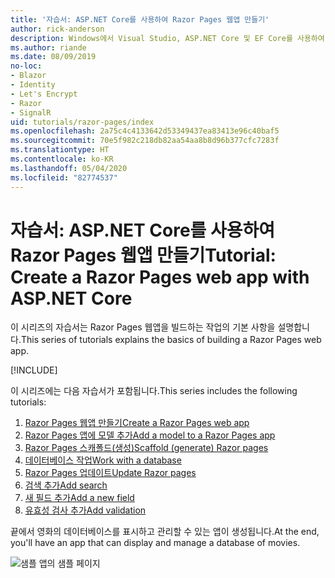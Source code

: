 ```yaml
---
title: '자습서: ASP.NET Core를 사용하여 Razor Pages 웹앱 만들기'
author: rick-anderson
description: Windows에서 Visual Studio, ASP.NET Core 및 EF Core를 사용하여 Razor Pages 웹앱을 만듭니다.
ms.author: riande
ms.date: 08/09/2019
no-loc:
- Blazor
- Identity
- Let's Encrypt
- Razor
- SignalR
uid: tutorials/razor-pages/index
ms.openlocfilehash: 2a75c4c4133642d53349437ea83413e96c40baf5
ms.sourcegitcommit: 70e5f982c218db82aa54aa8b8d96b377cfc7283f
ms.translationtype: HT
ms.contentlocale: ko-KR
ms.lasthandoff: 05/04/2020
ms.locfileid: "82774537"
---
```

# <a name="tutorial-create-a-razor-pages-web-app-with-aspnet-core"></a><span data-ttu-id="7490e-103">자습서: ASP.NET Core를 사용하여 Razor Pages 웹앱 만들기</span><span class="sxs-lookup"><span data-stu-id="7490e-103">Tutorial: Create a Razor Pages web app with ASP.NET Core</span></span>

<span data-ttu-id="7490e-104">이 시리즈의 자습서는 Razor Pages 웹앱을 빌드하는 작업의 기본 사항을 설명합니다.</span><span class="sxs-lookup"><span data-stu-id="7490e-104">This series of tutorials explains the basics of building a Razor Pages web app.</span></span> 

[!INCLUDE[](~/includes/advancedRP.md)]

<span data-ttu-id="7490e-105">이 시리즈에는 다음 자습서가 포함됩니다.</span><span class="sxs-lookup"><span data-stu-id="7490e-105">This series includes the following tutorials:</span></span>

1. <span data-ttu-id="7490e-106">[Razor Pages 웹앱 만들기](xref:tutorials/razor-pages/razor-pages-start)</span><span class="sxs-lookup"><span data-stu-id="7490e-106">[Create a Razor Pages web app](xref:tutorials/razor-pages/razor-pages-start)</span></span>
1. <span data-ttu-id="7490e-107">[Razor Pages 앱에 모델 추가](xref:tutorials/razor-pages/model)</span><span class="sxs-lookup"><span data-stu-id="7490e-107">[Add a model to a Razor Pages app](xref:tutorials/razor-pages/model)</span></span>
1. <span data-ttu-id="7490e-108">[Razor Pages 스캐폴드(생성)](xref:tutorials/razor-pages/page)</span><span class="sxs-lookup"><span data-stu-id="7490e-108">[Scaffold (generate) Razor pages](xref:tutorials/razor-pages/page)</span></span>
1. [<span data-ttu-id="7490e-109">데이터베이스 작업</span><span class="sxs-lookup"><span data-stu-id="7490e-109">Work with a database</span></span>](xref:tutorials/razor-pages/sql)
1. <span data-ttu-id="7490e-110">[Razor Pages 업데이트](xref:tutorials/razor-pages/da1)</span><span class="sxs-lookup"><span data-stu-id="7490e-110">[Update Razor pages](xref:tutorials/razor-pages/da1)</span></span>
1. [<span data-ttu-id="7490e-111">검색 추가</span><span class="sxs-lookup"><span data-stu-id="7490e-111">Add search</span></span>](xref:tutorials/razor-pages/search)
1. [<span data-ttu-id="7490e-112">새 필드 추가</span><span class="sxs-lookup"><span data-stu-id="7490e-112">Add a new field</span></span>](xref:tutorials/razor-pages/new-field)
1. [<span data-ttu-id="7490e-113">유효성 검사 추가</span><span class="sxs-lookup"><span data-stu-id="7490e-113">Add validation</span></span>](xref:tutorials/razor-pages/validation)

<span data-ttu-id="7490e-114">끝에서 영화의 데이터베이스를 표시하고 관리할 수 있는 앱이 생성됩니다.</span><span class="sxs-lookup"><span data-stu-id="7490e-114">At the end, you'll have an app that can display and manage a database of movies.</span></span>

![샘플 앱의 샘플 페이지](index/_static/sample-page.png)
